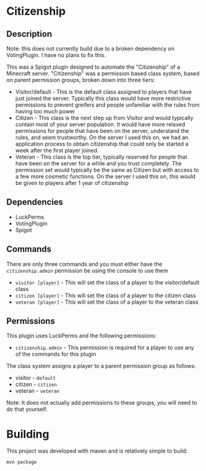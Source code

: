 # Citizenship

## Description
Note: this does not currently build due to a broken dependency on VotingPlugin. I have no plans to fix this.

This was a Spigot plugin designed to automate the "Citizenship" of a Minecraft server. "Citizenship" was a permission based class system, based on parent permission groups, broken down into three tiers:

- Visitor/default - This is the default class assigned to players that have just joined the server. Typically this class would have more restrictive permissions to prevent greifers and people unfamiliar with the rules from having too much power
- Citizen - This class is the next step up from Visitor and would typically contain most of your server population. It would have more relaxed permissions for people that have been on the server, understand the rules, and seem trustworthy. On the server I used this on, we had an application process to obtain citizenship that could only be started a week after the first player joined.
- Veteran - This class is the top tier, typically reserved for people that have been on the server for a while and you trust completely. The permission set would typically be the same as Citizen but with access to a few more cosmetic functions. On the server I used this on, this would be given to players after 1 year of citizenship

## Dependencies
- LuckPerms
- VotingPlugin
- Spigot

## Commands
There are only three commands and you must either have the `citizenship.admin` permission be using the console to use them
- `visitor [player]` - This will set the class of a player to the visitor/default class
- `citizen [player]` - This will set the class of a player to the citizen class
- `veteran [player]` - This will set the class of a player to the veteran class

## Permissions
This plugin uses LuckPerms and the following permissions:
- `citizenship.admin` - This permission is required for a player to use any of the commands for this plugin

The class system assigns a player to a parent permission group as follows:
- visitor - `default`
- citizen - `citizen`
- veteran - `veteran`

Note: It does not actually add permissions to these groups, you will need to do that yourself.

# Building
This project was developed with maven and is relatively simple to build:
```
mvn package
```
